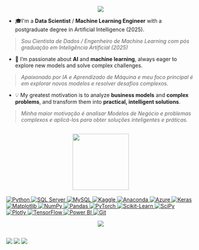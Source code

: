 <p align="center" > 
  <img src="https://capsule-render.vercel.app/api?type=waving&color=gradient&text=Hi%20There!%20👋&fontSize=45&desc=Feel%20freee%20to%20check%20out%20my%20projects!&descAlignY=90&height=100&section=header&fontColor=d6ace6&animation=twinkling&" style="width=100%;"/>
</p>


* 🎓I'm a **Data Scientist** / **Machine Learning Engineer** with a postgraduate degree in Artificial Intelligence (2025).
> <i> Sou Cientista de Dados / Engenheiro de Machine Learning com pós graduação em Inteligência Artificial (2025) </i>

* 🤖 I’m passionate about **AI** and **machine learning**, always eager to explore new models and solve complex challenges.
> <i> Apaixonado por IA e Aprendizado de Máquina e meu foco principal é em explorar novos modelos e resolver desafios complexos. </i>

* 💡 My greatest motivation is to analyze **business models** and **complex problems**, and transform them into **practical, intelligent solutions**.
> <i> Minha maior motivação é analisar Modelos de Negócio e problemas complexos e aplicá-los para obter soluções inteligentes e práticas.</i>

##

<!-- Estatísticas-->
<div align="center">
  <a href="https://github.com/IuryAnnarumma">
  <img height="150em" src="https://github-readme-stats.vercel.app/api?username=IuryAnnarumma&show_icons=true&theme=merko&include_all_commits=true&count_private=true"/>

</div> 
<!--Linguagens/bibliotecas utilizadas--> 
<div style="display: inline_block"><br>
  <img alt="Python" src="https://img.shields.io/badge/python-3670A0?style=for-the-badge&logo=python&logoColor=ffdd54" />
  <img alt="SQL Server" src="https://img.shields.io/badge/Microsoft%20SQL%20Server-CC2927?style=for-the-badge&logo=microsoft%20sql%20server&logoColor=white" />
  <img alt="MySQL" src="https://img.shields.io/badge/mysql-4479A1.svg?style=for-the-badge&logo=mysql&logoColor=white" />
  <img alt="Kaggle" src="https://img.shields.io/badge/Kaggle-035a7d?style=for-the-badge&logo=kaggle&logoColor=white" />
  <img alt="Anaconda" src="https://img.shields.io/badge/Anaconda-%2344A833.svg?style=for-the-badge&logo=anaconda&logoColor=white" />
  <img alt="Azure" src="https://img.shields.io/badge/azure-%230072C6.svg?style=for-the-badge&logo=microsoftazure&logoColor=white" />
  <img alt="Keras" src="https://img.shields.io/badge/Keras-%23D00000.svg?style=for-the-badge&logo=Keras&logoColor=white" />
  <img alt="Matplotlib" src="https://img.shields.io/badge/Matplotlib-%23ffffff.svg?style=for-the-badge&logo=Matplotlib&logoColor=black" />
  <img alt="NumPy" src="https://img.shields.io/badge/numpy-%23013243.svg?style=for-the-badge&logo=numpy&logoColor=white" />
  <img alt="Pandas" src="https://img.shields.io/badge/pandas-%23150458.svg?style=for-the-badge&logo=pandas&logoColor=white" />
  <img alt="PyTorch" src="https://img.shields.io/badge/PyTorch-%23EE4C2C.svg?style=for-the-badge&logo=PyTorch&logoColor=white" />
  <img alt="Scikit-Learn" src="https://img.shields.io/badge/scikit--learn-%23F7931E.svg?style=for-the-badge&logo=scikit-learn&logoColor=white" />
  <img alt="SciPy" src="https://img.shields.io/badge/SciPy-%230C55A5.svg?style=for-the-badge&logo=scipy&logoColor=%white" />
  <img alt="Plotly" src="https://img.shields.io/badge/Plotly-%233F4F75.svg?style=for-the-badge&logo=plotly&logoColor=white" />
  <img alt="TensorFlow" src="https://img.shields.io/badge/TensorFlow-%23FF6F00.svg?style=for-the-badge&logo=TensorFlow&logoColor=white" />
  <img alt="Power BI" src="https://img.shields.io/badge/power_bi-F2C811?style=for-the-badge&logo=powerbi&logoColor=black" />
  <img alt="Git" src="https://img.shields.io/badge/git-%23F05033.svg?style=for-the-badge&logo=git&logoColor=white" />
<!--links-->     
<br>

<p align="center">
  <img src="https://capsule-render.vercel.app/api?type=waving&color=gradient&height=100&section=footer"/>
</p>
 
 ##
 
<div>
<a href="https://www.instagram.com/iuryannarumma/" target="_blank"><img src="https://img.shields.io/badge/Instagram-E4405F?style=for-the-badge&logo=instagram&logoColor=white" target="_blank"></a>
<a href="https://www.linkedin.com/in/iury-annarumma-6a7ba613a/" target="_blank"><img src="https://img.shields.io/badge/LinkedIn-0077B5?style=for-the-badge&logo=linkedin&logoColor=white" target="_blank"></a>
<a href = "mailto:iurymuseu@gmail.com"><img src="https://img.shields.io/badge/-Gmail-%23333?style=for-the-badge&logo=gmail&logoColor=white" target="_blank"></a>
</div>
  

